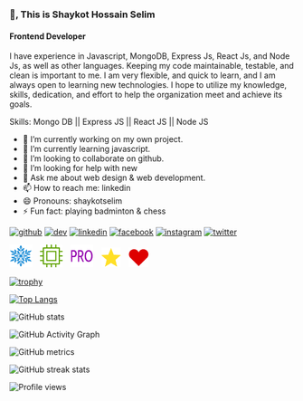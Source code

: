 ### 👋, This is Shaykot Hossain Selim
####  Frontend Developer 

I have experience in Javascript, MongoDB, Express Js, React Js, and Node Js, as well as other languages. Keeping my code maintainable, testable, and clean is important to me. I am very flexible, and quick to learn, and I am always open to learning new technologies. I hope to utilize my knowledge, skills, dedication, and effort to help the organization meet and achieve its goals.

Skills: Mongo DB || Express JS || React JS || Node JS 

- 🔭 I’m currently working on my own project. 
- 🌱 I’m currently learning javascript. 
- 👯 I’m looking to collaborate on github. 
- 🤔 I’m looking for help with new 
- 💬 Ask me about web design & web development. 
- 📫 How to reach me: linkedin 
- 😄 Pronouns: shaykotselim 
- ⚡ Fun fact: playing badminton & chess 


[<img src='https://cdn.jsdelivr.net/npm/simple-icons@3.0.1/icons/github.svg' alt='github' height='40'>](https://github.com/shaykotselim)  [<img src='https://cdn.jsdelivr.net/npm/simple-icons@3.0.1/icons/dev-dot-to.svg' alt='dev' height='40'>](https://dev.to/shaykotselim)  [<img src='https://cdn.jsdelivr.net/npm/simple-icons@3.0.1/icons/linkedin.svg' alt='linkedin' height='40'>](https://www.linkedin.com/in/shaykotselim/)  [<img src='https://cdn.jsdelivr.net/npm/simple-icons@3.0.1/icons/facebook.svg' alt='facebook' height='40'>](https://www.facebook.com/md.shaykot.336)  [<img src='https://cdn.jsdelivr.net/npm/simple-icons@3.0.1/icons/instagram.svg' alt='instagram' height='40'>](https://www.instagram.com/shaykotselim/)  [<img src='https://cdn.jsdelivr.net/npm/simple-icons@3.0.1/icons/twitter.svg' alt='twitter' height='40'>](https://twitter.com/shaykotselim)  

<a href='https://archiveprogram.github.com/'><img src='https://raw.githubusercontent.com/acervenky/animated-github-badges/master/assets/acbadge.gif' width='40' height='40'></a> <a href='https://docs.github.com/en/developers'><img src='https://raw.githubusercontent.com/acervenky/animated-github-badges/master/assets/devbadge.gif' width='40' height='40'></a> <a href='https://github.com/pricing'><img src='https://raw.githubusercontent.com/acervenky/animated-github-badges/master/assets/pro.gif' width='40' height='40'></a> <a href='https://stars.github.com/'><img src='https://raw.githubusercontent.com/acervenky/animated-github-badges/master/assets/starbadge.gif' width='35' height='35'></a> <a href='https://docs.github.com/en/github/supporting-the-open-source-community-with-github-sponsors'><img src='https://raw.githubusercontent.com/acervenky/animated-github-badges/master/assets/sponsorbadge.gif' width='35' height='35'></a> 

[![trophy](https://github-profile-trophy.vercel.app/?username=shaykotselim)](https://github.com/ryo-ma/github-profile-trophy)

[![Top Langs](https://github-readme-stats.vercel.app/api/top-langs/?username=shaykotselim)](https://github.com/anuraghazra/github-readme-stats)

![GitHub stats](https://github-readme-stats.vercel.app/api?username=shaykotselim&show_icons=true&count_private=true)  

![GitHub Activity Graph](https://activity-graph.herokuapp.com/graph?username=shaykotselim)  

![GitHub metrics](https://metrics.lecoq.io/shaykotselim)  

![GitHub streak stats](https://github-readme-streak-stats.herokuapp.com/?user=shaykotselim)  

![Profile views](https://gpvc.arturio.dev/shaykotselim)  
